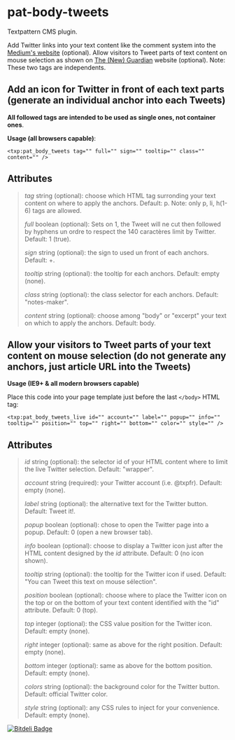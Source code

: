 # pat-body-tweets

Textpattern CMS plugin.

Add Twitter links into your text content like the comment system into the [Medium's website](http://medium.com) (optional). Allow visitors to Tweet parts of text content on mouse selection as shown on [The (New) Guardian](http://next.theguardian.com) website (optional). Note: These two tags are independents.

## Add an icon for Twitter in front of each text parts (generate an individual anchor into each Tweets)
**All followed tags are intended to be used as single ones, not container ones**.

**Usage (all browsers capable)**:

    <txp:pat_body_tweets tag="" full="" sign="" tooltip="" class="" content="" />

## Attributes

> *tag* string (optional): choose which HTML tag surronding your text content on where to apply the anchors. Default: p. Note: only p, li, h(1-6) tags are allowed.
>
> *full* boolean (optional): Sets on 1, the Tweet will ne cut then followed by hyphens un ordre to respect the 140 caractères limit by Twitter. Default: 1 (true).
>
> *sign* string (optional): the sign to used un front of each anchors. Default: +.
>
> *tooltip* string (optional): the tooltip for each anchors. Default: empty (none).
>
> *class* string (optional): the class selector for each anchors. Default: "notes-maker".
>
> *content* string (optional): choose among "body" or "excerpt" your text on which to apply the anchors. Default: body.


## Allow your visitors to Tweet parts of your text content on mouse selection (do not generate any anchors, just article URL into the Tweets)

**Usage (IE9+ & all modern browsers capable)**

Place this code into your page template just before the last <code>&lt;/body&gt;</code> HTML tag:

    <txp:pat_body_tweets_live id="" account="" label="" popup="" info="" tooltip="" position="" top="" right="" bottom="" color="" style="" />

## Attributes

> *id* string (optional): the selector id of your HTML content where to limit the live Twitter selection. Default: "wrapper".
>
> *account* string (required): your Twitter account (i.e. @txpfr). Default: empty (none).
>
> *label* string (optional): the alternative text for the Twitter button. Default: Tweet it!.
>
> *popup* boolean (optional): chose to open the Twitter page into a popup. Default: 0 (open a new browser tab).
>
> *info* boolean (optional): choose to display a Twitter icon just after the HTML content designed by the *id* attribute. Default: 0 (no icon shown).
>
> *tooltip* string (optional): the tooltip for the Twitter icon if used. Default: "You can Tweet this text on mouse sélection".
>
> *position* boolean (optional): choose where to place the Twitter icon on the top or on the bottom of your text content identified with the "id" attribute. Default: 0 (top).
>
> *top* integer (optional): the CSS value position for the Twitter icon. Default: empty (none).
>
> *right* integer (optional): same as above for the right position. Default: empty (none).
>
> *bottom* integer (optional): same as above for the bottom position. Default: empty (none).
>
> *colors* string (optional): the background color for the Twitter button. Default: official Twitter color.
>
> *style* string (optional): any CSS rules to inject for your convenience. Default: empty (none).



[![Bitdeli Badge](https://d2weczhvl823v0.cloudfront.net/cara-tm/pat-body-tweets/trend.png)](https://bitdeli.com/free "Bitdeli Badge")

